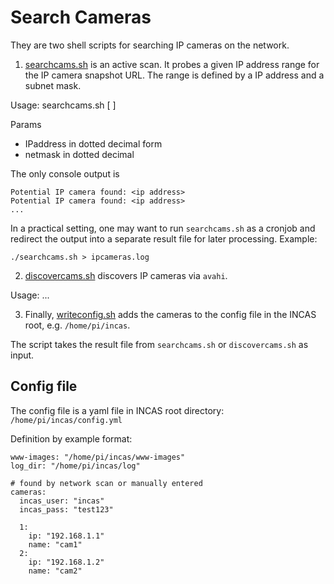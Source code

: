 # Search Cameras

They are two shell scripts for searching IP cameras on the network. 

1. [searchcams.sh](searchcams.sh) is an active scan. It probes a given IP address range for the IP camera snapshot URL. The range is defined by a IP address and a subnet mask.

Usage: searchcams.sh [<IPaddress> <netmask>]

Params

- IPaddress in dotted decimal form
- netmask in dotted decimal

The only console output is 
```
Potential IP camera found: <ip address>
Potential IP camera found: <ip address>
...
```

In a practical setting, one may want to run `searchcams.sh` as a cronjob and redirect the output into a separate result file for later processing. Example:

```
./searchcams.sh > ipcameras.log
```


2. [discovercams.sh](discovercams.sh) discovers IP cameras via `avahi`.

Usage: ...


3. Finally, [writeconfig.sh]() adds the cameras to the config file in the INCAS root, e.g. `/home/pi/incas`.

The script takes the result file from `searchcams.sh` or `discovercams.sh` as input.

## Config file

The config file is a yaml file in INCAS root directory: `/home/pi/incas/config.yml`

Definition by example format:

```
www-images: "/home/pi/incas/www-images"
log_dir: "/home/pi/incas/log"

# found by network scan or manually entered
cameras:
  incas_user: "incas"
  incas_pass: "test123"
  
  1:
    ip: "192.168.1.1"
    name: "cam1"
  2:
    ip: "192.168.1.2"
    name: "cam2"
```
